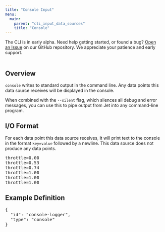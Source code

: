 ```yaml
---
title: "Console Input"
menu:
  main:
    parent: "cli_input_data_sources"
    title: "Console"
---
```


<div class="bp3-callout">The CLI is in early alpha. Need help getting started, or found a bug? <a href="https://github.com/telemetryjet/telemetryjet-cli/issues/new">Open an Issue</a> on our GitHub repository. We appreciate your patience and early support.
</div>
<br />

## Overview
`console` writes to standard output in the command line. Any data points this data source receives will be displayed in the console.

When combined with the `--silent` flag, which silences all debug and error messages, you can use this to pipe output from Jet into any command-line program.

## I/O Format
For each data point this data source receives, it will print text to the console in the format `key=value` followed by a newline.  This data source does not produce any data points.

<pre>
throttle=0.00
throttle=0.53
throttle=0.74
throttle=1.00
throttle=1.00
throttle=1.00
</pre>

## Example Definition
<pre>
{
  "id": "console-logger",
  "type": "console"
}
</pre>
